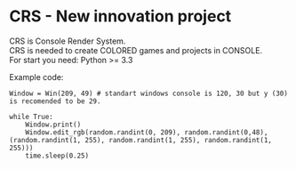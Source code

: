# CRS - New innovation project
CRS is Console Render System.<br>
CRS is needed to create COLORED games and projects in CONSOLE.<br>
For start you need: Python >= 3.3

Example code:

```
Window = Win(209, 49) # standart windows console is 120, 30 but y (30) is recomended to be 29.

while True:
    Window.print()
    Window.edit_rgb(random.randint(0, 209), random.randint(0,48), (random.randint(1, 255), random.randint(1, 255), random.randint(1, 255)))
    time.sleep(0.25)
```
